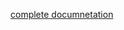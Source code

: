 [complete documnetation](https://www.notion.so/The-Complete-Docker-and-Kubernetes-Course-From-Zero-to-Hero-14630c6e8cbd80cf85b1c3db67d333a9?pvs=4)












